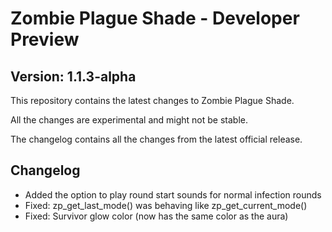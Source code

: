 # Zombie Plague Shade - Developer Preview
## Version: 1.1.3-alpha

This repository contains the latest changes to Zombie Plague Shade.

All the changes are experimental and might not be stable.

The changelog contains all the changes from the latest official release.

## Changelog

- Added the option to play round start sounds for normal infection rounds
- Fixed: zp_get_last_mode() was behaving like zp_get_current_mode()
- Fixed: Survivor glow color (now has the same color as the aura)
